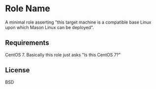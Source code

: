 Role Name
=========

A minimal role asserting "this target machine is a compatible base Linux upon which Mason Linux can be deployed".

Requirements
------------

CentOS 7. Basically this role just asks "Is this CentOS 7?"

License
-------

BSD
